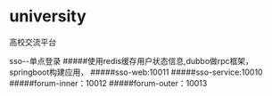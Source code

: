 # university
高校交流平台

sso--单点登录
#####使用redis缓存用户状态信息,dubbo做rpc框架，springboot构建应用，
#####sso-web:10011
#####sso-service:10010
#####forum-inner：10012
#####forum-outer：10013


